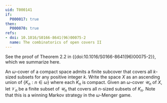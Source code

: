 ```yaml
---
uid: T000141
if:
  P000017: true
then:
  P000070: true
refs:
- doi: 10.1016/S0166-8641(96)00075-2
  name: The combinatorics of open covers II
---
```


See the proof of Theorem 2.2 in {{doi:10.1016/S0166-8641(96)00075-2}}, which we summarize here.

An $\omega$-cover of a compact space admits a finite subcover that covers all $k$-sized subsets for any positive integer $k$. Write the space $X$ as an ascending union of $\{K_n:n\in\omega\}$ where each $K_n$ is compact. Given an $\omega$-cover $\mathscr U_n$ of $X$, let $\mathscr V_n$ be a finite subset of $\mathscr U_n$ that covers all $n$-sized subsets of $K_n$. Note that this is a winning Markov strategy in the $\omega$-Menger game.